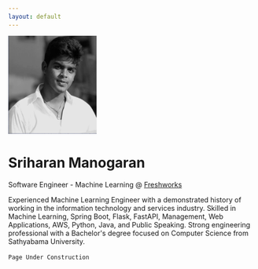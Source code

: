 ```yaml
---
layout: default
---
```


<img src="/sriharan_bw.png" height="200" width="180">

 # Sriharan Manogaran
 Software Engineer - Machine Learning @ [Freshworks](www.freshworks.com/)

Experienced Machine Learning Engineer with a demonstrated history of working in the information technology and services industry. Skilled in Machine Learning, Spring Boot, Flask, FastAPI, Management, Web Applications, AWS, Python, Java, and Public Speaking. Strong engineering professional with a Bachelor's degree focused on Computer Science from Sathyabama University. 


```Page Under Construction```
